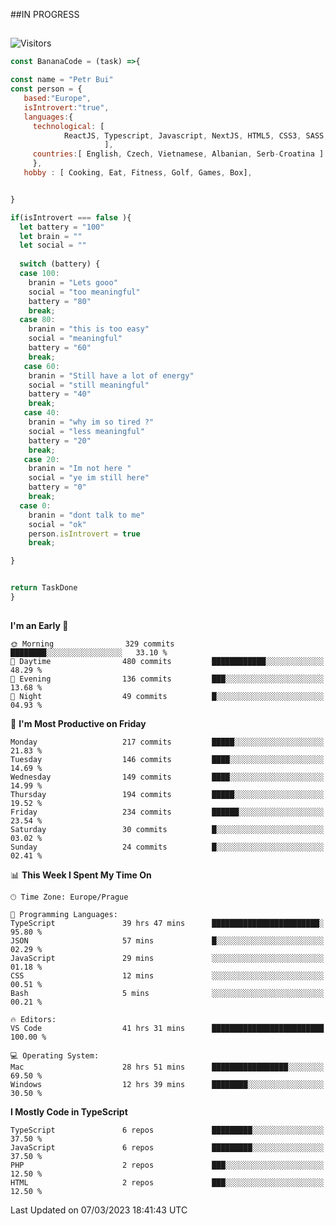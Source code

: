 ##IN PROGRESS
##
![Visitors](https://komarev.com/ghpvc/?username=petrbui&style=for-the-badge&label=Visitors+👀)
```Javascript
const BananaCode = (task) =>{

const name = "Petr Bui"
const person = {
   based:"Europe",
   isIntrovert:"true",
   languages:{
     technological: [ 
            ReactJS, Typescript, Javascript, NextJS, HTML5, CSS3, SASS, Redux, Node, Storybook, Styled-Component
                     ],
     countries:[ English, Czech, Vietnamese, Albanian, Serb-Croatina ]
     },
   hobby : [ Cooking, Eat, Fitness, Golf, Games, Box],


}

if(isIntrovert === false ){
  let battery = "100"
  let brain = ""
  let social = ""
  
  switch (battery) {
  case 100:
    branin = "Lets gooo"
    social = "too meaningful"
    battery = "80"
    break;
  case 80:
    branin = "this is too easy"
    social = "meaningful"
    battery = "60"
    break;
   case 60:
    branin = "Still have a lot of energy"
    social = "still meaningful"
    battery = "40"
    break;
   case 40:
    branin = "why im so tired ?"
    social = "less meaningful"
    battery = "20"
    break;
   case 20:
    branin = "Im not here "
    social = "ye im still here"
    battery = "0"
    break;
  case 0:
    branin = "dont talk to me"
    social = "ok"
    person.isIntrovert = true
    break;

}


return TaskDone
}
```



##
<!--
[![My GitHub stats](https://github-readme-stats.vercel.app/api?username=petrbui&theme=github_dark)](https://github.com/anuraghazra/github-readme-stats)

[![My wakatime stats](https://github-readme-stats.vercel.app/api/wakatime?username=petrbui&theme=github_dark)](https://github.com/anuraghazra/github-readme-stats)
-->
<!--START_SECTION:waka-->
**I'm an Early 🐤** 

```text
🌞 Morning                329 commits         ████████░░░░░░░░░░░░░░░░░   33.10 % 
🌆 Daytime                480 commits         ████████████░░░░░░░░░░░░░   48.29 % 
🌃 Evening                136 commits         ███░░░░░░░░░░░░░░░░░░░░░░   13.68 % 
🌙 Night                  49 commits          █░░░░░░░░░░░░░░░░░░░░░░░░   04.93 % 
```
📅 **I'm Most Productive on Friday** 

```text
Monday                   217 commits         █████░░░░░░░░░░░░░░░░░░░░   21.83 % 
Tuesday                  146 commits         ████░░░░░░░░░░░░░░░░░░░░░   14.69 % 
Wednesday                149 commits         ████░░░░░░░░░░░░░░░░░░░░░   14.99 % 
Thursday                 194 commits         █████░░░░░░░░░░░░░░░░░░░░   19.52 % 
Friday                   234 commits         ██████░░░░░░░░░░░░░░░░░░░   23.54 % 
Saturday                 30 commits          █░░░░░░░░░░░░░░░░░░░░░░░░   03.02 % 
Sunday                   24 commits          █░░░░░░░░░░░░░░░░░░░░░░░░   02.41 % 
```


📊 **This Week I Spent My Time On** 

```text
🕑︎ Time Zone: Europe/Prague

💬 Programming Languages: 
TypeScript               39 hrs 47 mins      ████████████████████████░   95.80 % 
JSON                     57 mins             █░░░░░░░░░░░░░░░░░░░░░░░░   02.29 % 
JavaScript               29 mins             ░░░░░░░░░░░░░░░░░░░░░░░░░   01.18 % 
CSS                      12 mins             ░░░░░░░░░░░░░░░░░░░░░░░░░   00.51 % 
Bash                     5 mins              ░░░░░░░░░░░░░░░░░░░░░░░░░   00.21 % 

🔥 Editors: 
VS Code                  41 hrs 31 mins      █████████████████████████   100.00 % 

💻 Operating System: 
Mac                      28 hrs 51 mins      █████████████████░░░░░░░░   69.50 % 
Windows                  12 hrs 39 mins      ████████░░░░░░░░░░░░░░░░░   30.50 % 
```

**I Mostly Code in TypeScript** 

```text
TypeScript               6 repos             █████████░░░░░░░░░░░░░░░░   37.50 % 
JavaScript               6 repos             █████████░░░░░░░░░░░░░░░░   37.50 % 
PHP                      2 repos             ███░░░░░░░░░░░░░░░░░░░░░░   12.50 % 
HTML                     2 repos             ███░░░░░░░░░░░░░░░░░░░░░░   12.50 % 
```




 Last Updated on 07/03/2023 18:41:43 UTC
<!--END_SECTION:waka-->
